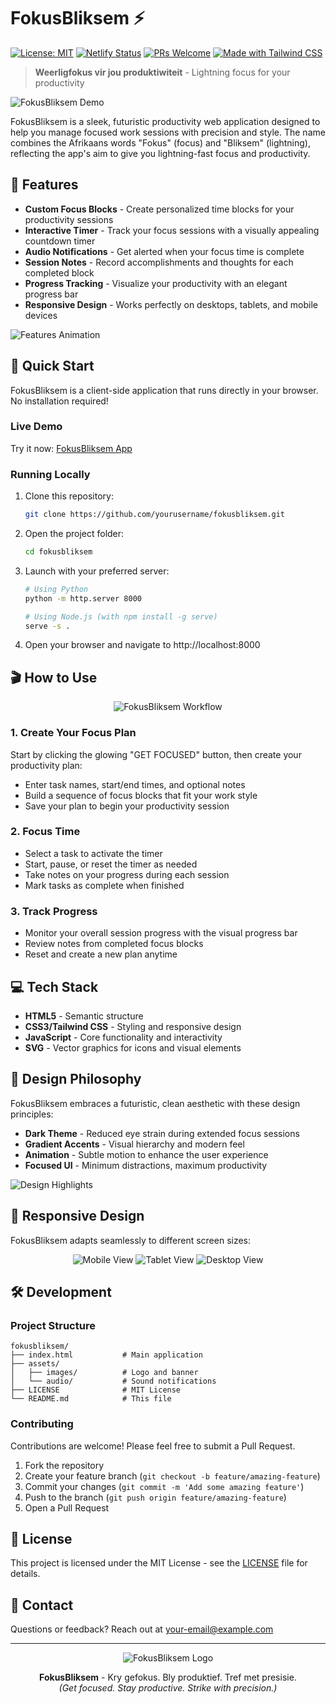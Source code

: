 # FokusBliksem ⚡ 

[![License: MIT](https://img.shields.io/badge/License-MIT-blue.svg)](https://opensource.org/licenses/MIT)
[![Netlify Status](https://api.netlify.com/api/v1/badges/12345678-1234-1234-1234-123456789012/deploy-status)](https://app.netlify.com/sites/fokusbliksem/deploys)
[![PRs Welcome](https://img.shields.io/badge/PRs-welcome-brightgreen.svg)](http://makeapullrequest.com)
[![Made with Tailwind CSS](https://img.shields.io/badge/Made%20with-Tailwind%20CSS-06B6D4?logo=tailwindcss&logoColor=white)](https://tailwindcss.com)

> **Weerligfokus vir jou produktiwiteit** - Lightning focus for your productivity

![FokusBliksem Demo](https://via.placeholder.com/800x450)

FokusBliksem is a sleek, futuristic productivity web application designed to help you manage focused work sessions with precision and style. The name combines the Afrikaans words "Fokus" (focus) and "Bliksem" (lightning), reflecting the app's aim to give you lightning-fast focus and productivity.

## 🌟 Features

- **Custom Focus Blocks** - Create personalized time blocks for your productivity sessions
- **Interactive Timer** - Track your focus sessions with a visually appealing countdown timer
- **Audio Notifications** - Get alerted when your focus time is complete
- **Session Notes** - Record accomplishments and thoughts for each completed block
- **Progress Tracking** - Visualize your productivity with an elegant progress bar
- **Responsive Design** - Works perfectly on desktops, tablets, and mobile devices

![Features Animation](https://via.placeholder.com/800x450)

## 🚀 Quick Start

FokusBliksem is a client-side application that runs directly in your browser. No installation required!

### Live Demo
Try it now: [FokusBliksem App](https://fokusbliksem.netlify.app)

### Running Locally

1. Clone this repository:
   ```bash
   git clone https://github.com/yourusername/fokusbliksem.git
   ```

2. Open the project folder:
   ```bash
   cd fokusbliksem
   ```

3. Launch with your preferred server:
   ```bash
   # Using Python
   python -m http.server 8000
   
   # Using Node.js (with npm install -g serve)
   serve -s .
   ```

4. Open your browser and navigate to http://localhost:8000

## 🎬 How to Use

<div align="center">
  <img src="https://via.placeholder.com/600x400" alt="FokusBliksem Workflow">
</div>

### 1. Create Your Focus Plan

Start by clicking the glowing "GET FOCUSED" button, then create your productivity plan:

- Enter task names, start/end times, and optional notes
- Build a sequence of focus blocks that fit your work style
- Save your plan to begin your productivity session

### 2. Focus Time

- Select a task to activate the timer
- Start, pause, or reset the timer as needed
- Take notes on your progress during each session
- Mark tasks as complete when finished

### 3. Track Progress

- Monitor your overall session progress with the visual progress bar
- Review notes from completed focus blocks
- Reset and create a new plan anytime

## 💻 Tech Stack

- **HTML5** - Semantic structure
- **CSS3/Tailwind CSS** - Styling and responsive design
- **JavaScript** - Core functionality and interactivity
- **SVG** - Vector graphics for icons and visual elements

## 🎨 Design Philosophy

FokusBliksem embraces a futuristic, clean aesthetic with these design principles:

- **Dark Theme** - Reduced eye strain during extended focus sessions
- **Gradient Accents** - Visual hierarchy and modern feel
- **Animation** - Subtle motion to enhance the user experience
- **Focused UI** - Minimum distractions, maximum productivity

![Design Highlights](https://via.placeholder.com/800x200)

## 📱 Responsive Design

FokusBliksem adapts seamlessly to different screen sizes:

<div align="center">
  <img src="https://via.placeholder.com/250x450" alt="Mobile View">
  <img src="https://via.placeholder.com/350x450" alt="Tablet View">
  <img src="https://via.placeholder.com/450x450" alt="Desktop View">
</div>

## 🛠️ Development

### Project Structure

```
fokusbliksem/
├── index.html           # Main application
├── assets/
│   ├── images/          # Logo and banner
│   └── audio/           # Sound notifications
├── LICENSE              # MIT License
└── README.md            # This file
```

### Contributing

Contributions are welcome! Please feel free to submit a Pull Request.

1. Fork the repository
2. Create your feature branch (`git checkout -b feature/amazing-feature`)
3. Commit your changes (`git commit -m 'Add some amazing feature'`)
4. Push to the branch (`git push origin feature/amazing-feature`)
5. Open a Pull Request

## 📃 License

This project is licensed under the MIT License - see the [LICENSE](LICENSE) file for details.

## 📧 Contact

Questions or feedback? Reach out at [your-email@example.com](mailto:your-email@example.com)

---

<div align="center">
  <img src="https://via.placeholder.com/250x250" alt="FokusBliksem Logo">
  <p>
    <strong>FokusBliksem</strong> - Kry gefokus. Bly produktief. Tref met presisie.<br>
    <em>(Get focused. Stay productive. Strike with precision.)</em>
  </p>
</div>
